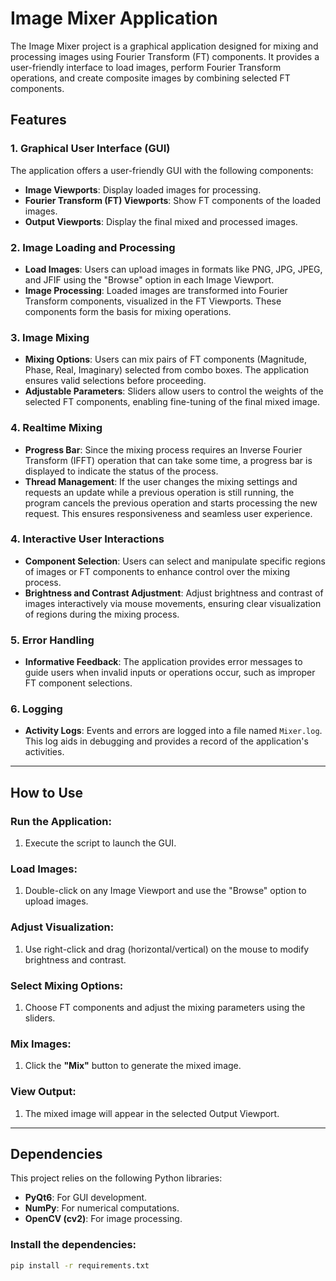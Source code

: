 # Image Mixer Application
The Image Mixer project is a graphical application designed for mixing and processing images using Fourier Transform (FT) components. It provides a user-friendly interface to load images, perform Fourier Transform operations, and create composite images by combining selected FT components.

## Features

### 1. Graphical User Interface (GUI)
The application offers a user-friendly GUI with the following components:
- **Image Viewports**: Display loaded images for processing.
- **Fourier Transform (FT) Viewports**: Show FT components of the loaded images.
- **Output Viewports**: Display the final mixed and processed images.

### 2. Image Loading and Processing
- **Load Images**: Users can upload images in formats like PNG, JPG, JPEG, and JFIF using the "Browse" option in each Image Viewport.
- **Image Processing**: Loaded images are transformed into Fourier Transform components, visualized in the FT Viewports. These components form the basis for mixing operations.

### 3. Image Mixing
- **Mixing Options**: Users can mix pairs of FT components (Magnitude, Phase, Real, Imaginary) selected from combo boxes. The application ensures valid selections before proceeding.
- **Adjustable Parameters**: Sliders allow users to control the weights of the selected FT components, enabling fine-tuning of the final mixed image.

### 4. Realtime Mixing
- **Progress Bar**: Since the mixing process requires an Inverse Fourier Transform (IFFT) operation that can take some time, a progress bar is displayed to indicate the status of the process.
- **Thread Management**: If the user changes the mixing settings and requests an update while a previous operation is still running, the program cancels the previous operation and starts processing the new request. This ensures responsiveness and seamless user experience.

### 4. Interactive User Interactions
- **Component Selection**: Users can select and manipulate specific regions of images or FT components to enhance control over the mixing process.
- **Brightness and Contrast Adjustment**: Adjust brightness and contrast of images interactively via mouse movements, ensuring clear visualization of regions during the mixing process.

### 5. Error Handling
- **Informative Feedback**: The application provides error messages to guide users when invalid inputs or operations occur, such as improper FT component selections.

### 6. Logging
- **Activity Logs**: Events and errors are logged into a file named `Mixer.log`. This log aids in debugging and provides a record of the application's activities.

---

## How to Use

### Run the Application:
1. Execute the script to launch the GUI.

### Load Images:
1. Double-click on any Image Viewport and use the "Browse" option to upload images.

### Adjust Visualization:
1. Use right-click and drag (horizontal/vertical) on the mouse to modify brightness and contrast.

### Select Mixing Options:
1. Choose FT components and adjust the mixing parameters using the sliders.

### Mix Images:
1. Click the **"Mix"** button to generate the mixed image.

### View Output:
1. The mixed image will appear in the selected Output Viewport.

---

## Dependencies

This project relies on the following Python libraries:
- **PyQt6**: For GUI development.
- **NumPy**: For numerical computations.
- **OpenCV (cv2)**: For image processing.

### Install the dependencies:
```bash
pip install -r requirements.txt
